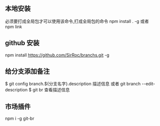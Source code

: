 ## 本地安装
必须要打成全局包才可以使用该命令,打成全局包的命令
npm install . -g
或者
npm link

## github 安装
npm install https://github.com/SirRoc/branchs.git -g

##  给分支添加备注
$ git config branch.${分支名字}.description 描述信息 或者 git branch --edit-description
$ git br 查看描述信息

## 市场插件
npm i -g git-br
